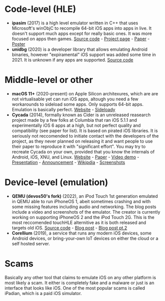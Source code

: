 # Code-level (HLE)
- **ipasim** (2017) is a high level emulator written in C++ that uses Microsoft's winObjC to recompile 64-bit iOS apps into apps in live. It doesn't support much apps except for really basic ones. It was more focused on apps then games. [Source code](https://github.com/ipasimulator/ipasim) - [Project page](https://janjones.me/projects/ipasim/) - [Paper](https://github.com/ipasimulator/ipasim/blob/master/docs/thesis/thesis.pdf) - [Poster](https://github.com/ipasimulator/ipasim/blob/master/docs/thesis/poster.pdf)
- **unidbg** (2020) is a developer library that allows emulating Android binaries, however "expiramental" iOS support was added some time in 2021. It is unknown if any apps are supported. [Source code](https://github.com/zhkl0228/unidbg)
# Middle-level or other
- **macOS 11+** (2020-present) on Apple Silicon architexures, which are are not virtualisable yet can run iOS apps, altough you need a few workarounds to sideload some apps. Only supports 64-bit apps. Emulation is basically perfect. [Website](http://apple.com/macos) - [Sideloady](https://sideloadly.io/)
- **Cycada** (2014), formally known as Cider is an unreleased reasearch project made by a few folks at Columbia that ran iOS 5.1.1 and experimentally iOS 6 apps at a high, but not perfect quality and compatibility (see paper for list). It is based on pirated iOS libraries. It is seriously not reccomended to initiate contact with the developers of the project, as they never planned on releasing it and want people to use their paper to reproduce it with "significant effort". You may try to recreate Cycada on your own, provided that you know the internals of Android, iOS, XNU, and Linux. [Website](https://systems.cs.columbia.edu/projects/cycada/) - [Paper](https://jeremya.com/files/pub/2015/02/andrus-thesis.pdf) - [Video demo](https://www.youtube.com/watch?v=Uaple0Ec1Dg) - [Presentation](https://jeremya.com/files/pub/2014/03/cider/Cider-ASPLOS-2014-clean-full.pdf) - [Announcement](http://engineering.columbia.edu/sync-columbia-engineering-team-first-run-ios-apps-android-platform) - [Wikipdia](https://en.wikipedia.org/wiki/Columbia_Cycada) - [Screenshots](https://archive.org/details/image-071)
# Device-level (emulation)
- **QEMU (devos50's fork)** (2022), an iPod Touch 1st generation emulated in QEMU able to run iPhoneOS 1, abeit sometimes crashing and with some missing features including audio and networking. The blog posts include a video and screenshots of the emulator. The creator is currently working on supporting iPhoneOS 2 and the iPod Touch 2G. This is the most reccomended touchHLE alternitive as it is both released and targets old iOS. [Source code](https://github.com/devos50/qemu/tree/ipod_touch_1g) - [Blog post](https://devos50.github.io/blog/2022/ipod-touch-qemu/) - [Blog post pt.2](https://devos50.github.io/blog/2022/ipod-touch-qemu-pt2/)
- **Corellium** (2019), a service that runs any modern iOS devices, some Android devices, or bring-your-own IoT devices on either the cloud or a self hosted server.
# Scams
Basically any other tool that claims to emulate iOS on any other platform is most likely a scam. It either is completely fake and a malware or just is an interface that looks like iOS. One of the most popular scams is called iPadian, which is a paid iOS simulator.
